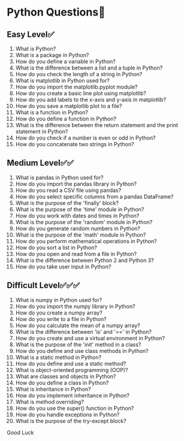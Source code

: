 # Python Questions🚀

## Easy Level✅

1. What is Python?
2. What is a package in Python?
3. How do you define a variable in Python?
4. What is the difference between a list and a tuple in Python?
5. How do you check the length of a string in Python?
6. What is matplotlib in Python used for?
7. How do you import the matplotlib.pyplot module?
8. How do you create a basic line plot using matplotlib?
9. How do you add labels to the x-axis and y-axis in matplotlib?
10. How do you save a matplotlib plot to a file?
11. What is a function in Python?
12. How do you define a function in Python?
13. What is the difference between the return statement and the print statement in Python?
14. How do you check if a number is even or odd in Python?
15. How do you concatenate two strings in Python?

## Medium Level✅✅

1. What is pandas in Python used for?
2. How do you import the pandas library in Python?
3. How do you read a CSV file using pandas?
4. How do you select specific columns from a pandas DataFrame?
5. What is the purpose of the 'finally' block?
6. What is the purpose of the 'time' module in Python?
7. How do you work with dates and times in Python?
8. What is the purpose of the 'random' module in Python?
9. How do you generate random numbers in Python?
10. What is the purpose of the 'math' module in Python?
11. How do you perform mathematical operations in Python?
12. How do you sort a list in Python?
13. How do you open and read from a file in Python?
14. What is the difference between Python 2 and Python 3?
15. How do you take user input in Python?

## Difficult Level✅✅✅

1. What is numpy in Python used for?
2. How do you import the numpy library in Python?
3. How do you create a numpy array?
4. How do you write to a file in Python?
5. How do you calculate the mean of a numpy array?
6. What is the difference between 'is' and '==' in Python?
7. How do you create and use a virtual environment in Python?
8. What is the purpose of the 'init' method in a class?
9. How do you define and use class methods in Python?
10. What is a static method in Python?
11. How do you define and use a static method?
12. What is object-oriented programming (OOP)?
13. What are classes and objects in Python?
14. How do you define a class in Python?
15. What is inheritance in Python?
16. How do you implement inheritance in Python?
17. What is method overriding?
18. How do you use the super() function in Python?
19. How do you handle exceptions in Python?
20. What is the purpose of the try-except block?


Good Luck

